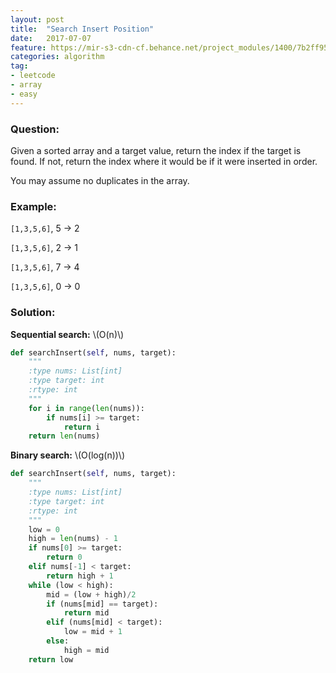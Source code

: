 ```yaml
---
layout: post
title:  "Search Insert Position"
date:   2017-07-07
feature: https://mir-s3-cdn-cf.behance.net/project_modules/1400/7b2ff953396079.5932e355d423b.jpg
categories: algorithm
tag:
- leetcode
- array
- easy
---
```

### Question:
Given a sorted array and a target value, return the index if the target is found. If not, return the index where it would be if it were inserted in order.

You may assume no duplicates in the array.

### Example:
`[1,3,5,6]`, 5 → 2

`[1,3,5,6]`, 2 → 1

`[1,3,5,6]`, 7 → 4

`[1,3,5,6]`, 0 → 0

### Solution:
__Sequential search:__ \\(O(n)\\)
```python
def searchInsert(self, nums, target):
    """
    :type nums: List[int]
    :type target: int
    :rtype: int
    """
    for i in range(len(nums)):
        if nums[i] >= target:
            return i
    return len(nums)
```

__Binary search:__ \\(O(log(n))\\)
```python
def searchInsert(self, nums, target):
    """
    :type nums: List[int]
    :type target: int
    :rtype: int
    """
    low = 0
    high = len(nums) - 1
    if nums[0] >= target:
        return 0
    elif nums[-1] < target:
        return high + 1
    while (low < high):
        mid = (low + high)/2
        if (nums[mid] == target):
            return mid
        elif (nums[mid] < target):
            low = mid + 1
        else:
            high = mid
    return low
```
